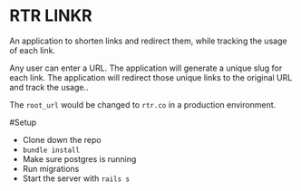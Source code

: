 # RTR LINKR

An application to shorten links and redirect them, while tracking the usage
of each link.

Any user can enter a URL. The application will generate a unique slug for
each link. The application will redirect those unique links to the original
URL and track the usage..

The `root_url` would be changed to `rtr.co` in a production environment.


#Setup
*  Clone down the repo
* `bundle install`
*  Make sure postgres is running
*  Run migrations
*  Start the server with `rails s` 
